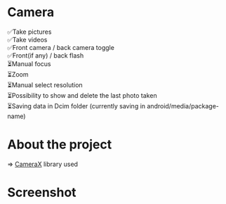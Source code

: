 # Camera

✅Take pictures<br/>
✅Take videos<br/>
✅Front camera / back camera toggle<br/>
✅Front(if any) / back flash<br/>
⏳Manual focus<br/>
⏳Zoom<br/>
⏳Manual select resolution<br/>
⏳Possibility to show and delete the last photo taken<br/>
⏳Saving data in Dcim folder (currently saving in android/media/package-name)<br/>

# About the project
=> [CameraX](https://developer.android.com/training/camerax) library used

# Screenshot
![]()
